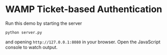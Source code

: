# WAMP Ticket-based Authentication

Run this demo by starting the server

	python server.py

and opening `http://127.0.0.1:8080` in your browser. Open the JavaScript console to watch output.

